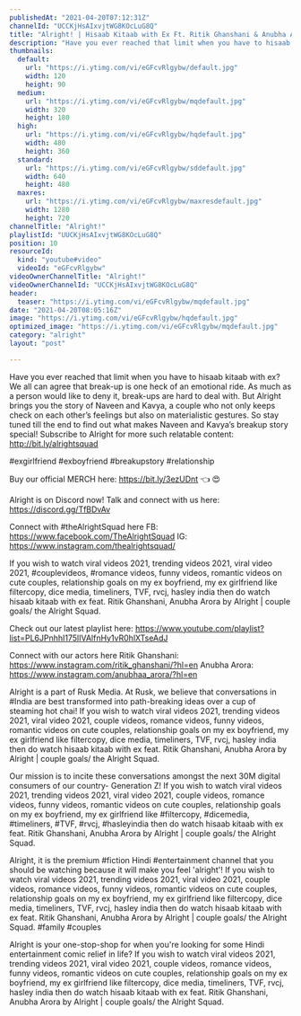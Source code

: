 ```yaml
---
publishedAt: "2021-04-20T07:12:31Z"
channelId: "UCCKjHsAIxvjtWG8KOcLuG8Q"
title: "Alright! | Hisaab Kitaab with Ex Ft. Ritik Ghanshani & Anubha Arora"
description: "Have you ever reached that limit when you have to hisaab kitaab with ex? We all can agree that break​-up is one heck of an emotional ride. As much as a person would like to deny it, break-ups are hard to deal with. \nBut Alright brings you the story of Naveen and Kavya, a couple who not only keeps check on each other’s feelings but also on materialistic gestures. So stay tuned till the end to find out what makes Naveen and Kavya’s breakup story special! Subscribe to Alright for more such relatable content: http://bit.ly/alrightsquad\n\n#exgirlfriend #exboyfriend #breakupstory #relationship\n\nBuy our official MERCH here: https://bit.ly/3ezUDnt 👈  😍\n\nAlright is on Discord now! Talk and connect with us here: https://discord.gg/TfBDvAv\n\nConnect with #theAlrightSquad here\nFB: https://www.facebook.com/TheAlrightSquad\nIG: https://www.instagram.com/thealrightsquad/\n\nIf you wish to watch viral videos 2021, trending videos 2021, viral video 2021, #couplevideos, #romance videos, funny videos, romantic videos on cute couples, relationship goals on my ex boyfriend, my ex girlfriend like filtercopy, dice media, timeliners, TVF, rvcj, hasley india then do watch hisaab kitaab with ex feat. Ritik Ghanshani, Anubha Arora by Alright | couple goals/ the Alright Squad.\n\nCheck out our latest playlist here: https://www.youtube.com/playlist?list=PL6JPnhhI175lIVAlfnHy1vR0hlXTseAdJ\n\nConnect with our actors here\nRitik Ghanshani: https://www.instagram.com/ritik_ghanshani/?hl=en\nAnubha Arora: https://www.instagram.com/anubhaa_arora/?hl=en\n\nAlright is a part of Rusk Media. At Rusk, we believe that conversations in #India are best transformed into path-breaking ideas over a cup of steaming hot chai! If you wish to watch viral videos 2021, trending videos 2021, viral video 2021, couple videos, romance videos, funny videos, romantic videos on cute couples, relationship goals on my ex boyfriend, my ex girlfriend like filtercopy, dice media, timeliners, TVF, rvcj, hasley india then do watch hisaab kitaab with ex feat. Ritik Ghanshani, Anubha Arora by Alright | couple goals/ the Alright Squad.\n\nOur mission is to incite these conversations amongst the next 30M digital consumers of our country- Generation Z! If you wish to watch viral videos 2021, trending videos 2021, viral video 2021, couple videos, romance videos, funny videos, romantic videos on cute couples, relationship goals on my ex boyfriend, my ex girlfriend like #filtercopy, #dicemedia, #timeliners, #TVF, \n#rvcj, #hasleyindia then do watch hisaab kitaab with ex feat. Ritik Ghanshani, Anubha Arora by Alright | couple goals/ the Alright Squad.\n\nAlright, it is the premium #fiction Hindi #entertainment channel that you should be watching because it will make you feel 'alright'! If you wish to watch viral videos 2021, trending videos 2021, viral video 2021, couple videos, romance videos, funny videos, romantic videos on cute couples, relationship goals on my ex boyfriend, my ex girlfriend like filtercopy, dice media, timeliners, TVF, rvcj, hasley india then do watch hisaab kitaab with ex feat. Ritik Ghanshani, Anubha Arora by Alright | couple goals/ the Alright Squad. #family #couples\n\nAlright is your one-stop-shop for when you're looking for some Hindi entertainment comic relief in life? If you wish to watch viral videos 2021, trending videos 2021, viral video 2021, couple videos, romance videos, funny videos, romantic videos on cute couples, relationship goals on my ex boyfriend, my ex girlfriend like filtercopy, dice media, timeliners, TVF, rvcj, hasley india then do watch hisaab kitaab with ex feat. Ritik Ghanshani, Anubha Arora by Alright | couple goals/ the Alright Squad."
thumbnails:
  default:
    url: "https://i.ytimg.com/vi/eGFcvRlgybw/default.jpg"
    width: 120
    height: 90
  medium:
    url: "https://i.ytimg.com/vi/eGFcvRlgybw/mqdefault.jpg"
    width: 320
    height: 180
  high:
    url: "https://i.ytimg.com/vi/eGFcvRlgybw/hqdefault.jpg"
    width: 480
    height: 360
  standard:
    url: "https://i.ytimg.com/vi/eGFcvRlgybw/sddefault.jpg"
    width: 640
    height: 480
  maxres:
    url: "https://i.ytimg.com/vi/eGFcvRlgybw/maxresdefault.jpg"
    width: 1280
    height: 720
channelTitle: "Alright!"
playlistId: "UUCKjHsAIxvjtWG8KOcLuG8Q"
position: 10
resourceId:
  kind: "youtube#video"
  videoId: "eGFcvRlgybw"
videoOwnerChannelTitle: "Alright!"
videoOwnerChannelId: "UCCKjHsAIxvjtWG8KOcLuG8Q"
header:
  teaser: "https://i.ytimg.com/vi/eGFcvRlgybw/mqdefault.jpg"
date: "2021-04-20T08:05:16Z"
image: "https://i.ytimg.com/vi/eGFcvRlgybw/hqdefault.jpg"
optimized_image: "https://i.ytimg.com/vi/eGFcvRlgybw/mqdefault.jpg"
category: "alright"
layout: "post"

---
```

Have you ever reached that limit when you have to hisaab kitaab with ex? We all can agree that break​-up is one heck of an emotional ride. As much as a person would like to deny it, break-ups are hard to deal with. 
But Alright brings you the story of Naveen and Kavya, a couple who not only keeps check on each other’s feelings but also on materialistic gestures. So stay tuned till the end to find out what makes Naveen and Kavya’s breakup story special! Subscribe to Alright for more such relatable content: http://bit.ly/alrightsquad

#exgirlfriend #exboyfriend #breakupstory #relationship

Buy our official MERCH here: https://bit.ly/3ezUDnt 👈  😍

Alright is on Discord now! Talk and connect with us here: https://discord.gg/TfBDvAv

Connect with #theAlrightSquad here
FB: https://www.facebook.com/TheAlrightSquad
IG: https://www.instagram.com/thealrightsquad/

If you wish to watch viral videos 2021, trending videos 2021, viral video 2021, #couplevideos, #romance videos, funny videos, romantic videos on cute couples, relationship goals on my ex boyfriend, my ex girlfriend like filtercopy, dice media, timeliners, TVF, rvcj, hasley india then do watch hisaab kitaab with ex feat. Ritik Ghanshani, Anubha Arora by Alright | couple goals/ the Alright Squad.

Check out our latest playlist here: https://www.youtube.com/playlist?list=PL6JPnhhI175lIVAlfnHy1vR0hlXTseAdJ

Connect with our actors here
Ritik Ghanshani: https://www.instagram.com/ritik_ghanshani/?hl=en
Anubha Arora: https://www.instagram.com/anubhaa_arora/?hl=en

Alright is a part of Rusk Media. At Rusk, we believe that conversations in #India are best transformed into path-breaking ideas over a cup of steaming hot chai! If you wish to watch viral videos 2021, trending videos 2021, viral video 2021, couple videos, romance videos, funny videos, romantic videos on cute couples, relationship goals on my ex boyfriend, my ex girlfriend like filtercopy, dice media, timeliners, TVF, rvcj, hasley india then do watch hisaab kitaab with ex feat. Ritik Ghanshani, Anubha Arora by Alright | couple goals/ the Alright Squad.

Our mission is to incite these conversations amongst the next 30M digital consumers of our country- Generation Z! If you wish to watch viral videos 2021, trending videos 2021, viral video 2021, couple videos, romance videos, funny videos, romantic videos on cute couples, relationship goals on my ex boyfriend, my ex girlfriend like #filtercopy, #dicemedia, #timeliners, #TVF, 
#rvcj, #hasleyindia then do watch hisaab kitaab with ex feat. Ritik Ghanshani, Anubha Arora by Alright | couple goals/ the Alright Squad.

Alright, it is the premium #fiction Hindi #entertainment channel that you should be watching because it will make you feel 'alright'! If you wish to watch viral videos 2021, trending videos 2021, viral video 2021, couple videos, romance videos, funny videos, romantic videos on cute couples, relationship goals on my ex boyfriend, my ex girlfriend like filtercopy, dice media, timeliners, TVF, rvcj, hasley india then do watch hisaab kitaab with ex feat. Ritik Ghanshani, Anubha Arora by Alright | couple goals/ the Alright Squad. #family #couples

Alright is your one-stop-shop for when you're looking for some Hindi entertainment comic relief in life? If you wish to watch viral videos 2021, trending videos 2021, viral video 2021, couple videos, romance videos, funny videos, romantic videos on cute couples, relationship goals on my ex boyfriend, my ex girlfriend like filtercopy, dice media, timeliners, TVF, rvcj, hasley india then do watch hisaab kitaab with ex feat. Ritik Ghanshani, Anubha Arora by Alright | couple goals/ the Alright Squad.